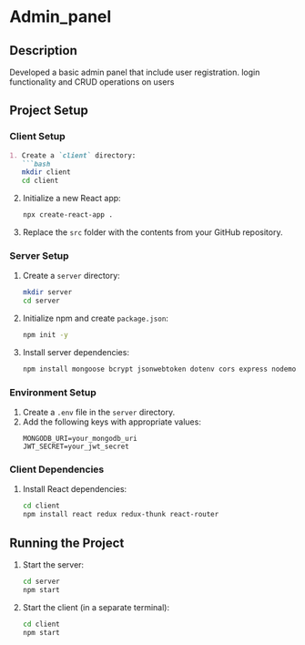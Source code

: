 ﻿# Admin_panel
## Description
Developed a basic admin panel that include user registration. login functionality and CRUD operations on users

## Project Setup
### Client Setup
```markdown
1. Create a `client` directory:
   ```bash
   mkdir client
   cd client
   ```
2. Initialize a new React app:
   ```bash
   npx create-react-app .
   ```
3. Replace the `src` folder with the contents from your GitHub repository.

### Server Setup
1. Create a `server` directory:
   ```bash
   mkdir server
   cd server
   ```
2. Initialize npm and create `package.json`:
   ```bash
   npm init -y
   ```
3. Install server dependencies:
   ```bash
   npm install mongoose bcrypt jsonwebtoken dotenv cors express nodemon
   ```

### Environment Setup
1. Create a `.env` file in the `server` directory.
2. Add the following keys with appropriate values:
   ```plaintext
   MONGODB_URI=your_mongodb_uri
   JWT_SECRET=your_jwt_secret
   ```

### Client Dependencies
1. Install React dependencies:
   ```bash
   cd client
   npm install react redux redux-thunk react-router
   ```

## Running the Project
1. Start the server:
   ```bash
   cd server
   npm start
   ```
2. Start the client (in a separate terminal):
   ```bash
   cd client
   npm start
   ```

